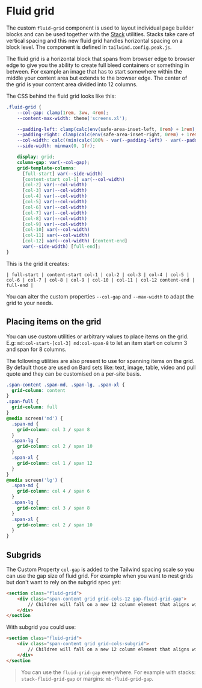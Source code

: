 # Fluid grid

The custom `fluid-grid` component is used to layout individual page builder blocks and can be used together with the [Stack](/features/stacks.md) utilities. Stacks take care of vertical spacing and this new fluid grid handles horizontal spacing on a block level. The component is defined in `tailwind.config.peak.js`.

The fluid grid is a horizontal block that spans from browser edge to browser edge to give you the ability to create full bleed containers or something in between. For example an image that has to start somewhere within the middle your content area but extends to the browser edge. The center of the grid is your content area divided into 12 columns.

The CSS behind the fluid grid looks like this:

```css
.fluid-grid {
    --col-gap: clamp(1rem, 3vw, 4rem);
    --content-max-width: theme('screens.xl');

    --padding-left: clamp(calc(env(safe-area-inset-left, 0rem) + 1rem), 2vw, calc(env(safe-area-inset-left, 0rem) + 2rem));
    --padding-right: clamp(calc(env(safe-area-inset-right, 0rem) + 1rem), 2vw, calc(env(safe-area-inset-right, 0rem) + 2rem));
    --col-width: calc((min(calc(100% - var(--padding-left) - var(--padding-right) - 2 * var(--col-gap)), var(--content-max-width)) - 11 * var(--col-gap)) / 12);
    --side-width: minmax(0, 1fr);

    display: grid;
    column-gap: var(--col-gap);
    grid-template-columns:
      [full-start] var(--side-width)
      [content-start col-1] var(--col-width)
      [col-2] var(--col-width)
      [col-3] var(--col-width)
      [col-4] var(--col-width)
      [col-5] var(--col-width)
      [col-6] var(--col-width)
      [col-7] var(--col-width)
      [col-8] var(--col-width)
      [col-9] var(--col-width)
      [col-10] var(--col-width)
      [col-11] var(--col-width)
      [col-12] var(--col-width) [content-end]
      var(--side-width) [full-end];
}
```

This is the grid it creates:
```
| full-start | content-start col-1 | col-2 | col-3 | col-4 | col-5 | col-6 | col-7 | col-8 | col-9 | col-10 | col-11 | col-12 content-end | full-end |
```

You can alter the custom properties `--col-gap` and `--max-width` to adapt the grid to your needs.

## Placing items on the grid
You can use custom utilities or arbitrary values to place items on the grid. E.g: `md:col-start-[col-3] md:col-span-8` to let an item start on column 3 and span for 8 columns.

The following utilities are also present to use for spanning items on the grid. By default those are used on Bard sets like: text, image, table, video and pull quote and they can be customised on a per-site basis.

```css
.span-content .span-md, .span-lg, .span-xl {
  grid-column: content
}
.span-full {
  grid-column: full
}
@media screen('md') {
  .span-md {
    grid-column: col 3 / span 8
  }
  .span-lg {
    grid-column: col 2 / span 10
  }
  .span-xl {
    grid-column: col 1 / span 12
  }
}
@media screen('lg') {
  .span-md {
    grid-column: col 4 / span 6
  }
  .span-lg {
    grid-column: col 3 / span 8
  }
  .span-xl {
    grid-column: col 2 / span 10
  }
}
```

## Subgrids

The Custom Property `col-gap` is added to the Tailwind spacing scale so you can use the gap size of fluid grid. For example when you want to nest grids but don't want to rely on the subgrid spec yet:

```html
<section class="fluid-grid">
    <div class="span-content grid grid-cols-12 gap-fluid-grid-gap">
        // Children will fall on a new 12 column element that aligns with the parent fluid grid.
    </div>
</section
```

With subgrid you could use:

```html
<section class="fluid-grid">
    <div class="span-content grid grid-cols-subgrid">
        // Children will fall on a new 12 column element that aligns with the parent fluid grid using subgrid.
    </div>
</section
```

> You can use the `fluid-grid-gap` everywhere. For example with stacks: `stack-fluid-grid-gap` or margins: `mb-fluid-grid-gap`.
